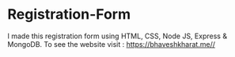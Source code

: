 # Registration-Form
I made this registration form using HTML, CSS, Node JS, Express &amp; MongoDB. To see the website visit : https://bhaveshkharat.me//
